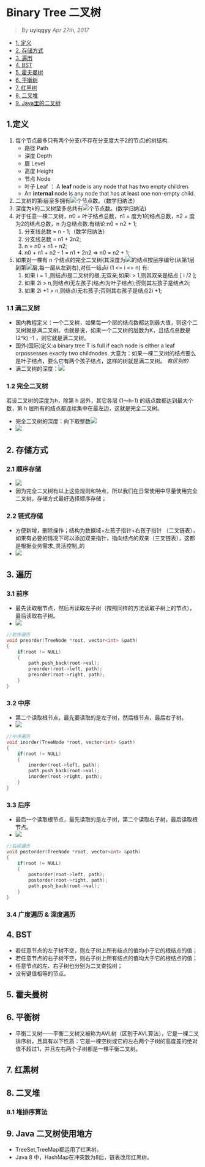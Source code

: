 # Binary Tree 二叉树
> By __uyiqgyy__
> _Apr 27th, 2017_
* [1. 定义](#1)
* [2. 存储方式](#2)
* [3. 遍历](#3)
* [4. BST](#4)
* [5. 霍夫曼树](#5)
* [6. 平衡树](#6)
* [7. 红黑树](#7)
* [8. 二叉堆](#8)
* [9. Java里的二叉树](#9)

## 1.定义 <a name = "1"/>
1. 每个节点最多只有两个分支(不存在分支度大于2的节点)的树结构.
   - 路径 Path
   - 深度 Depth
   - 层 Level
   - 高度 Height
   - 节点 Node
   - 叶子 Leaf ： A __leaf__ node is any node that has two empty children.
   - An __internal__ node is any node that has at least one non-empty child.
2. 二叉树的第i层至多拥有<img src="http://chart.googleapis.com/chart?cht=tx&chl=$2^{i-1}$" style="border:none;">个节点数。（数学归纳法）
3. 深度为k的二叉树至多总共有<img src="http://chart.googleapis.com/chart?cht=tx&chl=$2^{k%2B1}-1$" style="border:none;">个节点数。(数学归纳法)
4. 对于任意一棵二叉树，n0 = 叶子结点总数，n1 = 度为1的结点总数，n2 = 度为2的结点总数，n 为总结点数.有结论:n0 = n2 + 1;
   1. 分支线总数 = n - 1;（数学归纳法）
   2. 分支线总数 = n1 + 2n2;
   3. n = n0 + n1 + n2; 
   4. n0 + n1 + n2 - 1 = n1 + 2n2 => n0 = n2 + 1;
5. 如果对一棵有 n 个结点的完全二叉树(其深度为<img src="http://chart.googleapis.com/chart?cht=tx&chl=$[\log^{2n}]%2B1$" style="border:none;">的结点按层序编号(从第1层到第<img src="http://chart.googleapis.com/chart?cht=tx&chl=$[\log^{2n}]%2B1$" style="border:none;">层,每一层从左到右),对任一结点i (1 <= i <= n) 有:
   1. 如果 i = 1 ,则结点i是二叉树的根,无双亲;如果i > 1,则其双亲是结点 [ i /2 ];
   2. 如果 2i > n,则结点i无左孩子(结点i为叶子结点);否则其左孩子是结点2i;
   3. 如果 2i +1 > n,则结点i无右孩子;否则其右孩子是结点2i +1;

### 1.1 满二叉树
* 国内教程定义：一个二叉树，如果每一个层的结点数都达到最大值，则这个二叉树就是满二叉树。也就是说，如果一个二叉树的层数为K，且结点总数是(2^k) -1 ，则它就是满二叉树。
* 国外(国际)定义:a binary tree T is full if each node is either a leaf orpossesses exactly two childnodes.
大意为：如果一棵二叉树的结点要么是叶子结点，要么它有两个孩子结点，这样的树就是满二叉树。
_有区别的_
* 满二叉树的深度：<img src="http://chart.googleapis.com/chart?cht=tx&chl=$\log^{2(n%2B1)}$" style="border:none;">
### 1.2 完全二叉树
若设二叉树的深度为h，除第 h 层外，其它各层 (1～h-1) 的结点数都达到最大个数，第 h 层所有的结点都连续集中在最左边，这就是完全二叉树。
* 完全二叉树的深度：向下取整数<img src="http://chart.googleapis.com/chart?cht=tx&chl=$\log^{2n}%2B1$" style="border:none;">
* <img src="http://upload-images.jianshu.io/upload_images/1170656-5a5492bf84d52b72.png?imageMogr2/auto-orient/strip%7CimageView2/2/w/1240">
## 2. 存储方式<a name="2"/>
### 2.1 顺序存储
* <img src="http://7xirg5.com1.z0.glb.clouddn.com/binary-tree-arr.png">
* 因为完全二叉树有以上这些规则和特点，所以我们在日常使用中尽量使用完全二叉树，存储方式最好选择顺序存储；
### 2.2 链式存储
* 方便新增，删除操作；结构为数据域+左孩子指针+右孩子指针 （二叉链表），如果有必要的情况下可以添加双亲指针，指向结点的双亲（三叉链表），这都是根据业务需求_灵活控制_的
* <img src="http://7xirg5.com1.z0.glb.clouddn.com/binary-tree-lian.png">
## 3. 遍历<a name="3"/>
### 3.1 前序
* 最先读取根节点，然后再读取左子树（按照同样的方法读取子树上的节点），最后读取右子树。
* <img src="http://upload-images.jianshu.io/upload_images/1396375-9cd286f6ee54aae2.jpg?imageMogr2/auto-orient/strip%7CimageView2/2/w/1240">
``` c++
//前序遍历
void preorder(TreeNode *root, vector<int> &path)
{
    if(root != NULL)
    {
        path.push_back(root->val);
        preorder(root->left, path);
        preorder(root->right, path);
    }
}
```
### 3.2 中序
* 第二个读取根节点，最先要读取的是左子树，然后根节点，最后右子树。
* <img src="http://upload-images.jianshu.io/upload_images/1396375-21b62af4c49f03c1.jpg?imageMogr2/auto-orient/strip%7CimageView2/2/w/1240">
``` c++
//中序遍历
void inorder(TreeNode *root, vector<int> &path)
{
    if(root != NULL)
    {
        inorder(root->left, path);
        path.push_back(root->val);
        inorder(root->right, path);
    }
}
```
### 3.3 后序
* 最后一个读取根节点，最先读取的是左子树，第二个读取右子树，最后读取根节点。
* <img src="http://upload-images.jianshu.io/upload_images/1396375-f929b5b8ae27e10d.png?imageMogr2/auto-orient/strip%7CimageView2/2/w/1240">
``` c++
//后续遍历
void postorder(TreeNode *root, vector<int> &path)
{
    if(root != NULL)
    {
        postorder(root->left, path);
        postorder(root->right, path);
        path.push_back(root->val);
    }
}
```
### 3.4 广度遍历 & 深度遍历
## 4. BST <a name="4"/>
* 若任意节点的左子树不空，则左子树上所有结点的值均小于它的根结点的值；
* 若任意节点的右子树不空，则右子树上所有结点的值均大于它的根结点的值；
* 任意节点的左、右子树也分别为二叉查找树；
* 没有键值相等的节点。
## 5. 霍夫曼树<a name="5"/>
## 6. 平衡树<a name="6"/>
* 平衡二叉树——平衡二叉树又被称为AVL树（区别于AVL算法），它是一棵二叉排序树，且具有以下性质：它是一棵空树或它的左右两个子树的高度差的绝对值不超过1，并且左右两个子树都是一棵平衡二叉树。
## 7. 红黑树<a name="7"/>
## 8. 二叉堆<a name="8"/>
### 8.1 堆排序算法
## 9. Java 二叉树使用地方<a name="9"/>
* TreeSet,TreeMap都运用了红黑树。
* Java 8 中，HashMap在冲突数为8后，链表改用红黑树。

